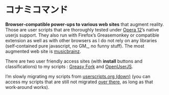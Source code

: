 ﻿# コナミコマンド #

**Browser‐compatible power‐ups to various web sites** that augment reality.
Those are user scripts that are thoroughly tested under [Opera 12](http://opera.com/download/guide/?custom=yes)’s native userjs support.
They also run with Firefox’s Greasemonkey or compatible extension as well as with other browsers as I do not rely on any libraries (self‐contained pure javascript, no GM_, no funny stuff).
The most augmented web site is [musicbrainz](https://musicbrainz.org).

There are two user friendly access sites (with **install** buttons and classifications) to my scripts : [Greasy Fork](https://greasyfork.org/users/2206-jesus2099) and [OpenUserJS](https://openuserjs.org/users/jesus2099).

I’m slowly migrating my scripts from [userscripts.org (down)](https://userscripts.org) (you can access my scripts that are still not migrated [over there](http://userscripts.org:8080/users/31010/scripts), as long as that work‐around works).
